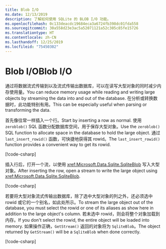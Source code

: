 ```yaml
---
title: Blob I/O
ms.date: 12/13/2019
description: 了解如何使用 SQLite 的 BLOB I/O 功能。
ms.openlocfilehash: 0c133deacdc19684eca3a6724fb398dc01fda558
ms.sourcegitcommit: 30a558d23e3ac5a52071121a52c305c85fe15726
ms.translationtype: HT
ms.contentlocale: zh-CN
ms.lasthandoff: 12/25/2019
ms.locfileid: "75450302"
---
```

# <a name="blob-io"></a><span data-ttu-id="29c25-103">Blob I/O</span><span class="sxs-lookup"><span data-stu-id="29c25-103">Blob I/O</span></span>

<span data-ttu-id="29c25-104">通过将数据流式传输到以及流式传输出数据库，可以在读写大型对象的同时减少内存使用量。</span><span class="sxs-lookup"><span data-stu-id="29c25-104">You can reduce memory usage while reading and writing large objects by streaming the data into and out of the database.</span></span> <span data-ttu-id="29c25-105">在分析或转换数据时，此功能特别有用。</span><span class="sxs-lookup"><span data-stu-id="29c25-105">This can be especially useful when parsing or transforming the data.</span></span>

<span data-ttu-id="29c25-106">首先像往常一样插入一个行。</span><span class="sxs-lookup"><span data-stu-id="29c25-106">Start by inserting a row as normal.</span></span> <span data-ttu-id="29c25-107">使用 `zeroblob()` SQL 函数分配数据库空间，用于保存大型对象。</span><span class="sxs-lookup"><span data-stu-id="29c25-107">Use the `zeroblob()` SQL function to allocate space in the database to hold the large object.</span></span> <span data-ttu-id="29c25-108">通过 `last_insert_rowid()` 函数，可快捷地获得其 rowid。</span><span class="sxs-lookup"><span data-stu-id="29c25-108">The `last_insert_rowid()` function provides a convenient way to get its rowid.</span></span>

[!code-csharp[](../../../../samples/snippets/standard/data/sqlite/StreamingSample/Program.cs?name=snippet_Insert)]

<span data-ttu-id="29c25-109">插入行后，打开一个流，以使用 <xref:Microsoft.Data.Sqlite.SqliteBlob> 写入大型对象。</span><span class="sxs-lookup"><span data-stu-id="29c25-109">After inserting the row, open a stream to write the large object using <xref:Microsoft.Data.Sqlite.SqliteBlob>.</span></span>

[!code-csharp[](../../../../samples/snippets/standard/data/sqlite/StreamingSample/Program.cs?name=snippet_Write)]

<span data-ttu-id="29c25-110">若要将大型对象流式传输出数据库，除了选中大型对象的列之外，还必须选中 rowid 或它的一个别名，如此处所示。</span><span class="sxs-lookup"><span data-stu-id="29c25-110">To stream the large object out of the database, you must select the rowid or one of its aliases as show here in addition to the large object's column.</span></span> <span data-ttu-id="29c25-111">若未选中 rowid，则会将整个对象加载到内存。</span><span class="sxs-lookup"><span data-stu-id="29c25-111">If you don't select the rowid, the entire object will be loaded into memory.</span></span> <span data-ttu-id="29c25-112">如果操作正确，`GetStream()` 返回的对象将为 `SqliteBlob`。</span><span class="sxs-lookup"><span data-stu-id="29c25-112">The object returned by `GetStream()` will be a `SqliteBlob` when done correctly.</span></span>

[!code-csharp[](../../../../samples/snippets/standard/data/sqlite/StreamingSample/Program.cs?name=snippet_Read)]

